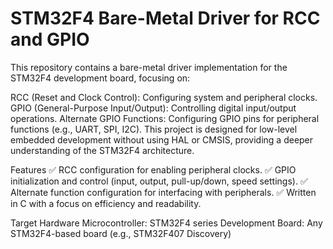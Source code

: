 # **STM32F4 Bare-Metal Driver for RCC and GPIO**

This repository contains a bare-metal driver implementation for the STM32F4 development board, focusing on:

RCC (Reset and Clock Control): Configuring system and peripheral clocks.
GPIO (General-Purpose Input/Output): Controlling digital input/output operations.
Alternate GPIO Functions: Configuring GPIO pins for peripheral functions (e.g., UART, SPI, I2C).
This project is designed for low-level embedded development without using HAL or CMSIS, providing a deeper understanding of the STM32F4 architecture.

Features
✅ RCC configuration for enabling peripheral clocks.
✅ GPIO initialization and control (input, output, pull-up/down, speed settings).
✅ Alternate function configuration for interfacing with peripherals.
✅ Written in C with a focus on efficiency and readability.

Target Hardware
Microcontroller: STM32F4 series
Development Board: Any STM32F4-based board (e.g., STM32F407 Discovery)
